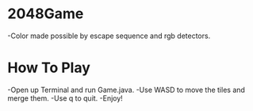 # 2048Game
-Color made possible by escape sequence and rgb detectors.

# How To Play
-Open up Terminal and run Game.java.
-Use WASD to move the tiles and merge them.
-Use q to quit.
-Enjoy!

